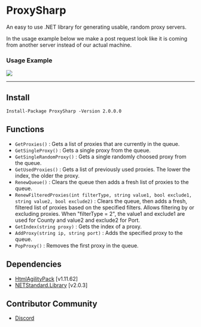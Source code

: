# ProxySharp
An easy to use .NET library for generating usable, random proxy servers.

In the usage example below we make a post request look like it is coming from another server instead of our actual machine.
### Usage Example
![](https://i.imgur.com/6sX9yXG.png)

---
## Install
```
Install-Package ProxySharp -Version 2.0.0.0
```
## Functions
- `GetProxies()` : Gets a list of proxies that are currently in the queue.
- `GetSingleProxy()` : Gets a single proxy from the queue.
- `GetSingleRandomProxy()` : Gets a single randomly choosed proxy from the queue.
- `GetUsedProxies()` :  Gets a list of previously used proxies. The lower the index, the older the proxy.
- `RenewQueue()` : Clears the queue then adds a fresh list of proxies to the queue.
- `RenewFilteredProxies(int filterType, string value1, bool exclude1, string value2, bool exclude2)` : Clears the queue, then adds a fresh, filtered list of proxies based on the specified filters. Allows filtering by or excluding proxies. When "filterType = 2", the value1 and exclude1 are used for County and value2 and exclude2 for Port.
- `GetIndex(string proxy)` : Gets the index of a proxy.
- `AddProxy(string ip, string port)` : Adds the specified proxy to the queue.
- `PopProxy()` : Removes the first proxy in the queue.
## Dependencies
- [HtmlAgilityPack](https://www.nuget.org/packages/HtmlAgilityPack/) [v1.11.62]
- [NETStandard.Library](https://www.nuget.org/packages/NETStandard.Library) [v2.0.3]
## Contributor Community
- [Discord](https://discord.gg/F77g42ZNFa)
